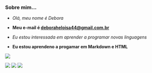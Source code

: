 ### Sobre mim...
- _Olá, meu nome é Debora_

- **Meu e-mail é deboraheloisa44@gmail.com.br**

- <i>Eu estou interessada em aprender a programar novas linguagens</i>

- <B>Eu estou aprendeno a progamar em Markdown e HTML</B>


![](https://img.shields.io/badge/Instagram-E4405F?style=for-the-badge&logo=instagram&logoColor=white)

[![](https://img.shields.io/badge/YouTube-FF0000?style=for-the-badge&logo=youtube&logoColor=white)](http://youtube.com.br)
[![](https://img.shields.io/badge/Spotify-1ED760?&style=for-the-badge&logo=spotify&logoColor=white)](http://spotify.com)
[![](https://img.shields.io/badge/Pandora-3668FF?style=for-the-badge&logo=pandora&logoColor=A15BB4)](http://pandora.com)
